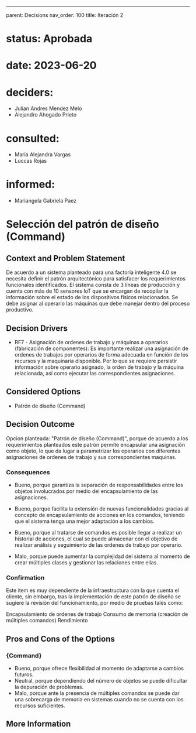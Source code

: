 ---
parent: Decisions
nav_order: 100
title: Iteración 2

# status: Aprobada
# date: 2023-06-20
# deciders: 
  * Julian Andres Mendez Melo
  * Alejandro Ahogado Prieto 
# consulted: 
  * Maria Alejandra Vargas
  * Luccas Rojas
# informed:
  * Mariangela Gabriela Paez

# Selección del patrón de diseño (Command)

## Context and Problem Statement

De acuerdo a un sistema planteado para una factoría inteligente 4.0 se necesita definir el patrón arquitectónico para satisfacer los requerimientos funcionales identificados. El sistema consta de 3 líneas de producción y cuenta con más de 10 sensores IoT que se encargan de recopilar la información sobre el estado de los dispositivos físicos relacionados.
Se debe asignar al operario las máquinas que debe manejar dentro del proceso productivo. 

## Decision Drivers

* RF7 - Asignación de ordenes de trabajo y máquinas a operarios (fabricación de componentes): Es importante realizar una asignación de ordenes de trabajos por operarios de forma adecuada en función de los recursos y la maquinaria disponible. Por lo que se requiere persistir información sobre operario asignado, la orden de trabajo y la máquina relacionada, así como ejecutar las correspondientes asignaciones.

## Considered Options

* Patrón de diseño (Command)

## Decision Outcome

Opcion planteada: "Patrón de diseño (Command)", porque de acuerdo a los requerimientos planteados este patrón permite encapsular una asignación como objeto, lo que da lugar a parametrizar los operarios con diferentes asignaciones de ordenes de trabajo y sus correspondientes maquinas.

### Consequences
* Bueno, porque garantiza la separación de responsabilidades entre los objetos involucrados por medio del encapsulamiento de las asignaciones. 
* Bueno, porque facilita la extensión de nuevas funcionalidades gracias al concepto de encapsulamiento de acciones en los comandos, teniendo que el sistema tenga una mejor adaptación a los cambios.
* Bueno, porque al tratarse de comandos es posible llegar a realizar un historial de acciones, el cual se puede almacenar con el objetivo de realizar análisis y seguimiento de las ordenes de trabajo por operario.

* Malo, porque puede aumentar la complejidad del sistema al momento de crear múltiples clases y gestionar las relaciones entre ellas.
   
### Confirmation
Este ítem es muy dependiente de la infraestructura con la que cuenta el cliente, sin embargo, tras la implementación de este patrón de diseño se sugiere la revisión del funcionamiento, por medio de pruebas tales como:

Encapsulamiento de ordenes de trabajo
Consumo de memoria (creación de múltiples comandos)
Rendimiento 

## Pros and Cons of the Options

### {Command}
* Bueno, porque ofrece flexibilidad al momento de adaptarse a cambios futuros. 
* Neutral, porque dependiendo del número de objetos se puede dificultar la depuración de problemas. 
* Malo, porque ante la presencia de múltiples comandos se puede dar una sobrecarga de memoria en sistemas cuando no se cuenta con los recursos  suficientes.

## More Information
